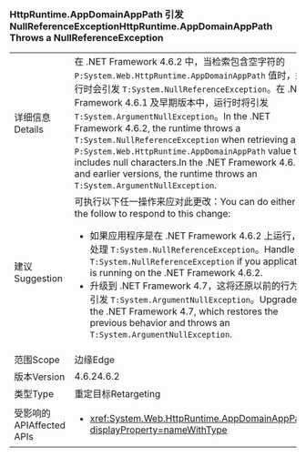 ### <a name="httpruntimeappdomainapppath-throws-a-nullreferenceexception"></a><span data-ttu-id="3f23b-101">HttpRuntime.AppDomainAppPath 引发 NullReferenceException</span><span class="sxs-lookup"><span data-stu-id="3f23b-101">HttpRuntime.AppDomainAppPath Throws a NullReferenceException</span></span>

|   |   |
|---|---|
|<span data-ttu-id="3f23b-102">详细信息</span><span class="sxs-lookup"><span data-stu-id="3f23b-102">Details</span></span>|<span data-ttu-id="3f23b-103">在 .NET Framework 4.6.2 中，当检索包含空字符的 <code>P:System.Web.HttpRuntime.AppDomainAppPath</code> 值时，运行时会引发 <code>T:System.NullReferenceException</code>。在 .NET Framework 4.6.1 及早期版本中，运行时将引发 <code>T:System.ArgumentNullException</code>。</span><span class="sxs-lookup"><span data-stu-id="3f23b-103">In the .NET Framework 4.6.2, the runtime throws a <code>T:System.NullReferenceException</code> when retrieving a <code>P:System.Web.HttpRuntime.AppDomainAppPath</code> value that includes null characters.In the .NET Framework 4.6.1 and earlier versions, the runtime throws an <code>T:System.ArgumentNullException</code>.</span></span>|
|<span data-ttu-id="3f23b-104">建议</span><span class="sxs-lookup"><span data-stu-id="3f23b-104">Suggestion</span></span>|<span data-ttu-id="3f23b-105">可执行以下任一操作来应对此更改：</span><span class="sxs-lookup"><span data-stu-id="3f23b-105">You can do either of the follow to respond to this change:</span></span><ul><li><span data-ttu-id="3f23b-106">如果应用程序是在 .NET Framework 4.6.2 上运行，请处理 <code>T:System.NullReferenceException</code>。</span><span class="sxs-lookup"><span data-stu-id="3f23b-106">Handle the <code>T:System.NullReferenceException</code> if you application is running on the .NET Framework 4.6.2.</span></span></li><li><span data-ttu-id="3f23b-107">升级到 .NET Framework 4.7，这将还原以前的行为并引发 <code>T:System.ArgumentNullException</code>。</span><span class="sxs-lookup"><span data-stu-id="3f23b-107">Upgrade to the .NET Framework 4.7, which restores the previous behavior and throws an <code>T:System.ArgumentNullException</code>.</span></span></li></ul>|
|<span data-ttu-id="3f23b-108">范围</span><span class="sxs-lookup"><span data-stu-id="3f23b-108">Scope</span></span>|<span data-ttu-id="3f23b-109">边缘</span><span class="sxs-lookup"><span data-stu-id="3f23b-109">Edge</span></span>|
|<span data-ttu-id="3f23b-110">版本</span><span class="sxs-lookup"><span data-stu-id="3f23b-110">Version</span></span>|<span data-ttu-id="3f23b-111">4.6.2</span><span class="sxs-lookup"><span data-stu-id="3f23b-111">4.6.2</span></span>|
|<span data-ttu-id="3f23b-112">类型</span><span class="sxs-lookup"><span data-stu-id="3f23b-112">Type</span></span>|<span data-ttu-id="3f23b-113">重定目标</span><span class="sxs-lookup"><span data-stu-id="3f23b-113">Retargeting</span></span>|
|<span data-ttu-id="3f23b-114">受影响的 API</span><span class="sxs-lookup"><span data-stu-id="3f23b-114">Affected APIs</span></span>|<ul><li><xref:System.Web.HttpRuntime.AppDomainAppPath?displayProperty=nameWithType></li></ul>|

